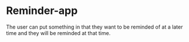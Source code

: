 # Reminder-app
The user can put something in that they want to be reminded of at a later time and they will be reminded at that time.


